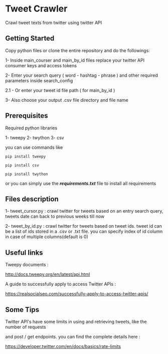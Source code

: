 # Tweet Crawler

Crawl tweet texts from twitter using twitter API

## Getting Started

Copy python files or clone the entire repository and do the followings:

1- Inside main_courser and main_by_id files replace 
   your twitter API consumer keys and access tokens

2- Enter your search query ( word - hashtag - phrase ) and other 
   required parameters inside search_config 

2.1 - Or enter your tweet id file path ( for main_by_id )

3- Also choose your output .csv file directory and file name

## Prerequisites

Required python libraries 

1- tweepy 2- twython 3- csv

you can use commands like

```
pip install tweepy

pip install csv

pip install twython

```

or you can simply use the ***requirements.txt*** file to install all requirements

## Files description 

1- tweet_cursor.py : crawl twitter for tweets based on an entry search query, tweets date can
back to previous weeks till now

2- tweet_by_id.py : crawl twitter for tweets based on tweet ids. tweet id can be a list of ids stored 
in a .csv or .txt file. you can specify index of id column in case of multiple columns(default is 0)

## Useful links

Tweepy documents : 

http://docs.tweepy.org/en/latest/api.html

A guide to successfully apply to access Twitter APIs : 

https://realsocialseo.com/successfully-apply-to-access-twitter-apis/

## Some Tips 

Twitter API's have some limits in using and retrieving tweets, like the number of requests 

and post / get endpoints. you can find the complete details here :

https://developer.twitter.com/en/docs/basics/rate-limits  
